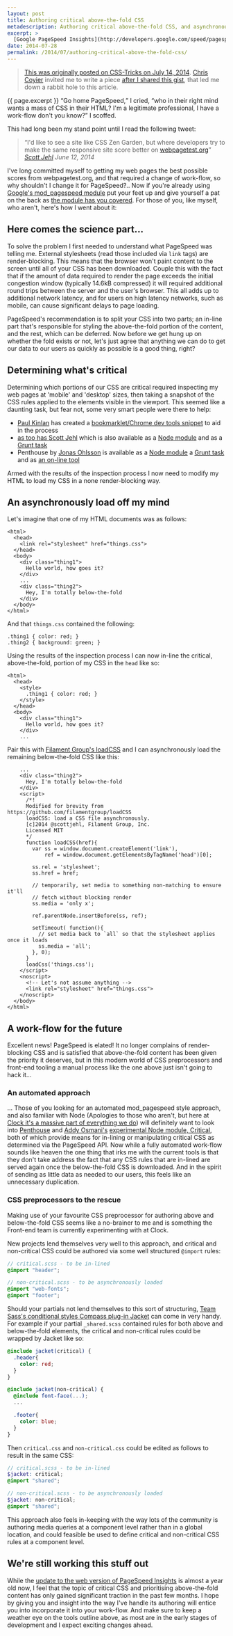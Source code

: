 ```yaml
---
layout: post
title: Authoring critical above-the-fold CSS
metadescription: Authoring critical above-the-fold CSS, and asynchronously loading none render-blocking CSS
excerpt: >
  [Google PageSpeed Insights](http://developers.google.com/speed/pagespeed/insights/) and my web pages; it was a match made in heaven, until things changed... PageSpeed started telling me I needed to optimise my CSS delivery, that my CSS files were render-blocking, that none of the above-the-fold content of my page could render without waiting for those files to load, and that I should in-line the critical portions of those files directly into my HTML.
date: 2014-07-28
permalink: /2014/07/authoring-critical-above-the-fold-css/
---
```

> [This was originally posted on CSS-Tricks on July 14, 2014](http://css-tricks.com/authoring-critical-fold-css/). [Chris Coyier](https://twitter.com/chriscoyier) invited me to write a piece [after I shared this gist](https://gist.github.com/benedfit/46da533805566141c42f), that led me down a rabbit hole to this article.

{{ page.excerpt }} <q>Go home PageSpeed,</q> I cried, <q>who in their right mind wants a mass of CSS in their HTML? I'm a legitimate professional, I have a work-flow don't you know?</q> I scoffed.

This had long been my stand point until I read the following tweet:

> <q>I'd like to see a site like CSS Zen Garden, but where developers try to make the same responsive site score better on [webpagetest.org](http://www.webpagetest.org/)</q>
> <cite>[Scott Jehl](https://twitter.com/scottjehl/statuses/477112692684390400) <time>June 12, 2014</time></cite>

I've long committed myself to getting my web pages the best possible scores from webpagetest.org, and that required a change of work-flow, so why shouldn't I change it for PageSpeed?.. Now if you're already using [Google's mod_pagespeed module](https://developers.google.com/speed/pagespeed/module?csw=1) put your feet up and give yourself a pat on the back as [the module has you covered](https://developers.google.com/speed/pagespeed/module/filter-prioritize-critical-css). For those of you, like myself, who aren't, here's how I went about it:

## Here comes the science part...

To solve the problem I first needed to understand what PageSpeed was telling me. External stylesheets (read those included via `link` tags) are render-blocking. This means that the browser won't paint content to the screen until all of your CSS has been downloaded. Couple this with the fact that if the amount of data required to render the page exceeds the initial congestion window (typically 14.6kB compressed) it will required additional round trips between the server and the user's browser. This all adds up to additional network latency, and for users on high latency networks, such as mobile, can cause significant delays to page loading.

PageSpeed's recommendation is to split your CSS into two parts; an in-line part that's responsible for styling the above-the-fold portion of the content, and the rest, which can be deferred. Now before we get hung up on whether the fold exists or not, let's just agree that anything we can do to get our data to our users as quickly as possible is a good thing, right?

## Determining what's critical

Determining which portions of our CSS are critical required inspecting my web pages at 'mobile' and 'desktop' sizes, then taking a snapshot of the CSS rules applied to the elements visible in the viewport. This seemed like a daunting task, but fear not, some very smart people were there to help:

* [Paul Kinlan](https://twitter.com/Paul_Kinlan) has created a [bookmarklet/Chrome dev tools snippet](https://gist.github.com/PaulKinlan/6284142) to aid in the process
* [as too has Scott Jehl](https://gist.github.com/scottjehl/b6129da04733e4e0f9a4) which is also available as a [Node module](https://github.com/filamentgroup/criticalcss) and as a [Grunt task](https://github.com/filamentgroup/grunt-criticalcss)
* Penthouse by [Jonas Ohlsson](https://twitter.com/pocketjoso) is available as a [Node module](https://github.com/pocketjoso/penthouse) a [Grunt task](https://github.com/fatso83/grunt-penthouse) and as [an on-line tool](http://jonassebastianohlsson.com/criticalpathcssgenerator/)

Armed with the results of the inspection process I now need to modify my HTML to load my CSS in a none render-blocking way.

## An asynchronously load off my mind

Let's imagine that one of my HTML documents was as follows:

```
<html>
  <head>
    <link rel="stylesheet" href="things.css">
  </head>
  <body>
    <div class="thing1">
      Hello world, how goes it?
    </div>
    ...
    <div class="thing2">
      Hey, I'm totally below-the-fold
    </div>
  </body>
</html>
```

And that `things.css` contained the following:

```
.thing1 { color: red; }
.thing2 { background: green; }
```

Using the results of the inspection process I can now in-line the critical, above-the-fold, portion of my CSS in the `head` like so:

```
<html>
  <head>
    <style>
      .thing1 { color: red; }
    </style>
  </head>
  <body>
    <div class="thing1">
      Hello world, how goes it?
    </div>
    ...
```

Pair this with [Filament Group's loadCSS](https://github.com/filamentgroup/loadCSS) and I can asynchronously load the remaining below-the-fold CSS like this:

```
    ...
    <div class="thing2">
      Hey, I'm totally below-the-fold
    </div>
    <script>
      /*!
      Modified for brevity from https://github.com/filamentgroup/loadCSS
      loadCSS: load a CSS file asynchronously.
      [c]2014 @scottjehl, Filament Group, Inc.
      Licensed MIT
      */
      function loadCSS(href){
        var ss = window.document.createElement('link'),
            ref = window.document.getElementsByTagName('head')[0];

        ss.rel = 'stylesheet';
        ss.href = href;

        // temporarily, set media to something non-matching to ensure it'll
        // fetch without blocking render
        ss.media = 'only x';

        ref.parentNode.insertBefore(ss, ref);

        setTimeout( function(){
          // set media back to `all` so that the stylesheet applies once it loads
          ss.media = 'all';
        }, 0);
      }
      loadCss('things.css');
    </script>
    <noscript>
      <!-- Let's not assume anything -->
      <link rel="stylesheet" href="things.css">
    </noscript>
  </body>
</html>
```

## A work-flow for the future

Excellent news! PageSpeed is elated! It no longer complains of render-blocking CSS and is satisfied that above-the-fold content has been given the priority it deserves, but in this modern world of CSS preprocessors and front-end tooling a manual process like the one above just isn't going to hack it...

### An automated approach

... Those of you looking for an automated mod_pagespeed style approach, and also familiar with Node (Apologies to those who aren't, but here at [Clock it's a massive part of everything we do](http://clock.co.uk/)) will definitely want to look into [Penthouse](https://github.com/pocketjoso/penthouse) and [Addy Osmani's](https://twitter.com/addyosmani) [experimental Node module, Critical](https://github.com/addyosmani/critical), both of which provide means for in-lining or manipulating critical CSS as determined via the PageSpeed API. Now while a fully automated work-flow sounds like heaven the one thing that irks me with the current tools is that they don't take address the fact that any CSS rules that are in-lined are served again once the below-the-fold CSS is downloaded. And in the spirit of sending as little data as needed to our users, this feels like an unnecessary duplication.

### CSS preprocessors to the rescue

Making use of your favourite CSS preprocessor for authoring above and below-the-fold CSS seems like a no-brainer to me and is something the Front-end team is currently experimenting with at Clock.

New projects lend themselves very well to this approach, and critical and non-critical CSS could be authored via some well structured `@import` rules:

```scss
// critical.scss - to be in-lined
@import "header";
```

```scss
// non-critical.scss - to be asynchronously loaded
@import "web-fonts";
@import "footer";
```

Should your partials not lend themselves to this sort of structuring, [Team Sass's conditional styles Compass plug-in Jacket](https://github.com/Team-Sass/jacket) can come in very handy. For example if your partial `_shared.scss` contained rules for both above and below-the-fold elements, the critical and non-critical rules could be wrapped by Jacket like so:

```scss
@include jacket(critical) {
  .header{
    color: red;
  }
}

@include jacket(non-critical) {
  @include font-face(...);
  ...

  .footer{
    color: blue;
  }
}
```

Then `critical.css` and `non-critical.css` could be edited as follows to result in the same CSS:

```scss
// critical.scss - to be in-lined
$jacket: critical;
@import "shared";
```

```scss
// non-critical.scss - to be asynchronously loaded
$jacket: non-critical;
@import "shared";
```

This approach also feels in-keeping with the way lots of the community is authoring media queries at a component level rather than in a global location, and could feasible be used to define critical and non-critical CSS rules at a component level.

## We're still working this stuff out

While the [update to the web version of PageSpeed Insights](https://developers.google.com/speed/pagespeed/insights_extensions) is almost a year old now, I feel that the topic of critical CSS and prioritising above-the-fold content has only gained significant traction in the past few months. I hope by giving you and insight into the way I've handle its authoring will entice you into incorporate it into your work-flow. And make sure to keep a weather eye on the tools outline above, as most are in the early stages of development and I expect exciting changes ahead.
